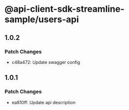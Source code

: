 # @api-client-sdk-streamline-sample/users-api

## 1.0.2

### Patch Changes

- c48a472: Update swagger config

## 1.0.1

### Patch Changes

- ea810ff: Update api description
